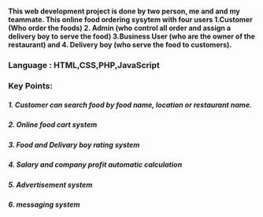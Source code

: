 #### This web development project is done by two person, me and and my teammate. This online food ordering sysytem with four users 1.Customer (Who order the foods) 2. Admin (who control all order and assign a delivery boy to serve the food) 3.Business User (who are the owner of the restaurant) and 4. Delivery boy (who serve the food to customers).
### Language : HTML,CSS,PHP,JavaScript
### Key Points:
##### 1. Customer can search food by food name, location or restaurant name.
##### 2. Online food cart system
##### 3. Food and Delivary boy rating system
##### 4. Salary and company profit automatic calculation
##### 5. Advertisement system 
##### 6. messaging system 
